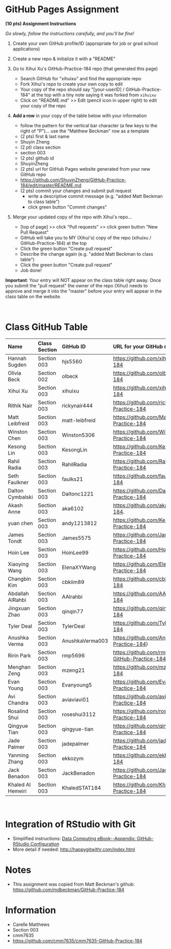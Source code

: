 
# GitHub Pages Assignment

**(10 pts) Assignment Instructions**

*Go slowly, follow the instructions carefully, and you'll be fine!*

1. Create your own GitHub profile/ID (appropriate for job or grad school applications)  
2. Create a new repo & initialize it with a "README" 
3. Go to Xihui Xu's GitHub-Practice-184 repo (that generated this page)  
    - Search GitHub for "xihuixu" and find the appropriate repo
    - Fork Xihui's repo to create your own copy to edit
    - Your copy of the repo should say "[your-userID] / GitHub-Practice-184" at the top with a tiny note saying it was forked from `xihuixu`
    - Click on "README.md" >> Edit (pencil icon in upper right) to edit your copy of the repo
4. **Add a row** in your copy of the table below with your information 
    - follow the pattern for the vertical bar character (a few keys to the right of "P")... use the "Matthew Beckman" row as a template
    - (2 pts) first & last name  
    - Shuyin Zheng
    - (2 pt)  class section 
    - section 003
    - (2 pts) github id  
    - ShuyinZheng
    - (2 pts) url for GitHub Pages website generated from your new GitHub repo
    - https://github.com/ShuyinZheng/GitHub-Practice-184/edit/master/README.md
    - (2 pts) commit your changes and submit pull request
        - write a descriptive commit message (e.g. "added Matt Beckman to class table")
        - click green button "Commit changes"

5. Merge your updated copy of the repo with Xihui's repo...
    - [top of page] >> click "Pull requests" >> click green button "New Pull Request"
    - GitHub will take you to MY (Xihui's) copy of the repo (xihuixu / GitHub-Practice-184) at the top
    - Click the green button "Create pull request"
    - Describe the change again (e.g. "added Matt Beckman to class table")
    - Click the green button "Create pull request"
    - Job done!
 
**Important**: Your entry will NOT appear on the class table right away.  Once you submit the "pull request" the owner of the repo (Xihui) needs to approve and merge it into the "master" before your entry will appear in the class table on the website. 

<br>


# Class GitHub Table 

| Name                    | Class Section     | GitHub ID            | URL for your GitHub repo                                 |  
|:------------------------|:------------------|:---------------------|:---------------------------------------------------------|  
| Hannah Sugden           | Section 003       | hjs5560              | https://github.com/xihuixu/GitHub-Practice-184                      |  
| Olivia Beck             | Section 002       | olbeck               | https://github.com/olbeck/GitHub-Practice-184            |  
| Xihui Xu                | Section 003       | xihuixu              | https://github.com/xihuixu/GitHub-Practice-184           |      
| Rithik Nair             | Section 003       | rickynair444         | https://github.com/rickynair444/GitHub-Practice-184      |
| Matt Leibfreid          | Section 003       | matt-leibfreid       | https://github.com/Matt-Leibfreid/GitHub-Practice-184    |
| Winston Chen            | Section 003       | Winston5306          | https://github.com/Winston5306/GitHub-Practice-184       |
| Kesong Lin              | Section 003       | KesongLin            | https://github.com/KesongLin/GitHub-Practice-184         |
| Rahil Radia             | Section 003       | RahilRadia           | https://github.com/RahilRadia/GitHub-Practice-184        |  
| Seth Faulkner           | Section 003       | faulks21             | https://github.com/faulks21/GitHub-Practice-184          |
| Dalton Cymbalski        | Section 003       | Daltonc1221          | https://github.com/Daltonc1221/Github-Practice-184       |
| Akash Anne              | Section 003       | aka6102              | https://github.com/aka6102/GitHub-Practice-184.          |
| yuan chen               | Section 003       | andy1213812          | https://github.com/KesongLin/GitHub-Practice-184         |
| James Tondt             | Section 003       | James5575            | https://github.com/James5575/GitHub-Practice-184         |
| Hoin Lee                | Section 003       | HoinLee99            | https://github.com/HoinLee99/GitHub-Practice-184         |
| Xiaoying Wang           | Section 003       | ElenaXYWang          | https://github.com/ElenaXYWang/GitHub-Practice-184       |
| Changbin Kim            | Section 003       | cbkiim89             | https://github.com/cbkiim89/GitHub-Practice-184          |
| Abdallah AlRahbi        | Section 003       | AAlrahbi             | https://github.com/AAlrahbi/GitHub-Practice-184          |
| Jingxuan Zhao           | Section 003       | qinqin77             | https://github.com/qinqin77/GitHub-Practice-184          |
| Tyler Deal              | Section 003       | TylerDeal            | https://github.com/TylerDeal/GitHub-Practice-184         |
| Anushka Verma           | Section 003       | AnushkaVerma003      | https://github.com/AnushkaVerma003/GitHub-Practice-184)  |
| Ririn Park              | Section 003       | rmp5696              | https://github.com/rmp5696/rmp5696-GitHub-Practice-184   |
| Menghan Zeng            | Section 003       | mzeng21              | https://github.com/mzeng21/GitHub-Practice-184           |
| Evan Young              | Section 003       | Evanyoung5           | https://github.com/Evanyoung5/GitHub-Practice-184        |
| Avi Chandra             | Section 003       | aviaviavi01          | https://github.com/aviaviavi01/GitHub-Practice-184       |
| Rosalind Shui           | Section 003       | roseshui3112         | https://github.com/roseshui3112/Github-Practice-184      |
| Qingyue Tian            | Section 003       | qingyue-tian         | https://github.com/qingyue-tian/GitHub-Practice-184      |
| Jade Palmer             | Section 003       | jadepalmer           | https://github.com/jadepalmer/Github-Practice-184        |
| Yanming Zhang           | Section 003       | ekkozym              | https://github.com/ekkozym/GitHub-Practice-184           |
| Jack Benadon            | Section 003       | JackBenadon          | https://github.com/JackBenadon/GitHub-Practice-184       |
| Khaled Al Hemeiri       | Section 003       | KhaledSTAT184        | https://github.com/KhaledSTAT184/GitHub-Practice-184 |
<br>

# Integration of RStudio with Git

- Simplified instructions: [Data Computing eBook--Appendix: GitHub-RStudio Configuration](https://dtkaplan.github.io/DataComputingEbook/appendix-github-rstudio-configuration.html#appendix-github-rstudio-configuration)  
- More detail if needed: <http://happygitwithr.com/index.html>

# Notes

- This assignment was copied from Matt Beckman's github: https://github.com/mdbeckman/GitHub-Practice-184

# Information

- Carelle Matthews
- Section 003
- cmm7635
- https://github.com/cmm7635/cmm7635-GitHub-Practice-184
